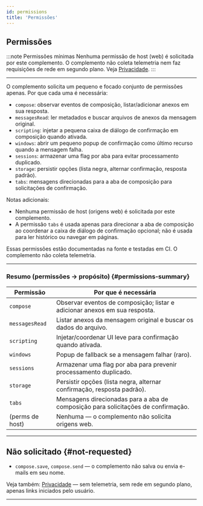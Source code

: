 ```yaml
---
id: permissions
title: 'Permissões'
---
```


## Permissões

:::note Permissões mínimas
Nenhuma permissão de host (web) é solicitada por este complemento. O complemento não coleta telemetria nem faz requisições de rede em segundo plano. Veja [Privacidade](privacy).
:::

---

O complemento solicita um pequeno e focado conjunto de permissões apenas. Por que cada uma é necessária:

- `compose`: observar eventos de composição, listar/adicionar anexos em sua resposta.
- `messagesRead`: ler metadados e buscar arquivos de anexos da mensagem original.
- `scripting`: injetar a pequena caixa de diálogo de confirmação em composição quando ativada.
- `windows`: abrir um pequeno popup de confirmação como último recurso quando a mensagem falha.
- `sessions`: armazenar uma flag por aba para evitar processamento duplicado.
- `storage`: persistir opções (lista negra, alternar confirmação, resposta padrão).
- `tabs`: mensagens direcionadas para a aba de composição para solicitações de confirmação.

Notas adicionais:

- Nenhuma permissão de host (origens web) é solicitada por este complemento.
- A permissão `tabs` é usada apenas para direcionar a aba de composição ao coordenar a caixa de diálogo de confirmação opcional; não é usada para ler histórico ou navegar em páginas.

Essas permissões estão documentadas na fonte e testadas em CI. O complemento não coleta telemetria.

---

### Resumo (permissões → propósito) {#permissions-summary}

| Permissão       | Por que é necessária                                                              |
| --------------- | --------------------------------------------------------------------------------- |
| `compose`       | Observar eventos de composição; listar e adicionar anexos em sua resposta.        |
| `messagesRead`  | Listar anexos da mensagem original e buscar os dados do arquivo.                  |
| `scripting`     | Injetar/coordenar UI leve para confirmação quando ativada.                        |
| `windows`       | Popup de fallback se a mensagem falhar (raro).                                    |
| `sessions`      | Armazenar uma flag por aba para prevenir processamento duplicado.                 |
| `storage`       | Persistir opções (lista negra, alternar confirmação, resposta padrão).            |
| `tabs`          | Mensagens direcionadas para a aba de composição para solicitações de confirmação. |
| (perms de host) | Nenhuma — o complemento não solicita origens web.                                 |

---

## Não solicitado {#not-requested}

- `compose.save`, `compose.send` — o complemento não salva ou envia e-mails em seu nome.

Veja também: [Privacidade](privacy) — sem telemetria, sem rede em segundo plano, apenas links iniciados pelo usuário.

---
